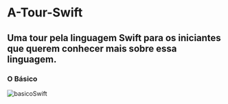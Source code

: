 # A-Tour-Swift
## Uma tour pela linguagem Swift para os iniciantes que querem conhecer mais sobre essa linguagem.

### O Básico

![basicoSwift](https://user-images.githubusercontent.com/112190511/217149251-b0f93e14-8743-4350-800f-5c1d5b3ad530.png)


